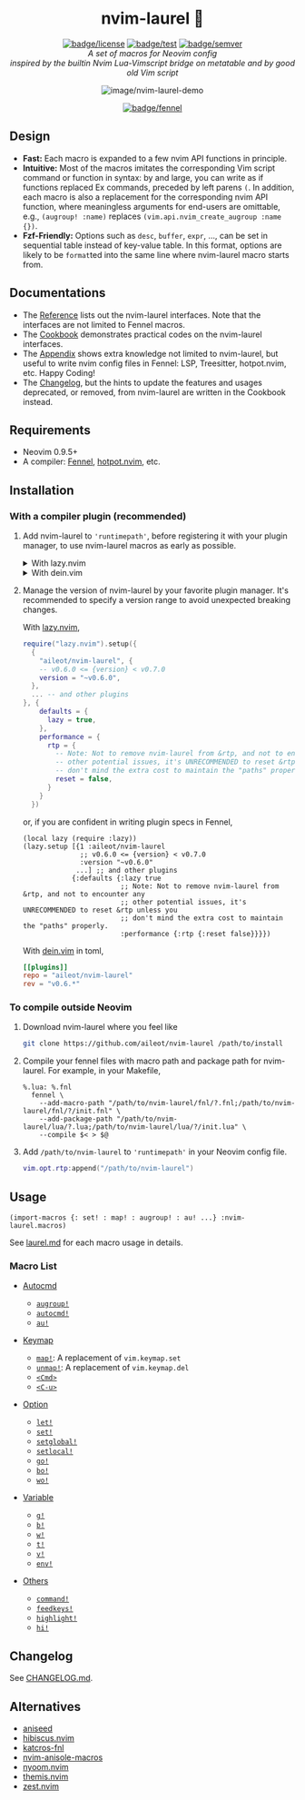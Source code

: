 <div align="center">

# nvim-laurel 🌿

[![badge/license](https://img.shields.io/badge/License-MIT-blue.svg?style=flat-square)][path/to/license]
[![badge/test](https://img.shields.io/github/actions/workflow/status/aileot/nvim-laurel/test.yml?branch=main&label=Test&logo=github&style=flat-square)][workflow/test]
[![badge/semver](https://img.shields.io/github/release/aileot/nvim-laurel?display_name=tag&sort=semver&label=Release)][path/to/semver]\
_A set of macros for Neovim config_\
_inspired by the builtin Nvim Lua-Vimscript bridge on metatable and by good old Vim script_

![image/nvim-laurel-demo](https://user-images.githubusercontent.com/46470475/207041810-4d0afa5e-f9cc-4878-86f2-e607cff20601.png)

[![badge/fennel](https://img.shields.io/badge/Powered_by_Fennel-030281?logo=Lua&style=for-the-badge)][url/to/fennel]

[workflow/test]: https://github.com/aileot/nvim-laurel/actions/workflows/test.yml
[path/to/license]: ./LICENSE
[path/to/semver]: https://github.com/aileot/nvim-laurel/releases/latest
[url/to/fennel]: https://fennel-lang.org/

</div>

## Design

- **Fast:** Each macro is expanded to a few nvim API functions in principle.
- **Intuitive:** Most of the macros imitates the corresponding Vim script
  command or function in syntax: by and large, you can write as if functions
  replaced Ex commands, preceded by left parens `(`. In addition, each macro
  is also a replacement for the corresponding nvim API function, where
  meaningless arguments for end-users are omittable, e.g., `(augroup! :name)`
  replaces `(vim.api.nvim_create_augroup :name {})`.
- **Fzf-Friendly:** Options such as `desc`, `buffer`, `expr`, ..., can be set
  in sequential table instead of key-value table. In this format, options are
  likely to be `format`ted into the same line where nvim-laurel macro starts
  from.

## Documentations

- The [Reference](./REFERENCE.md) lists out the nvim-laurel interfaces.
  Note that the interfaces are not limited to Fennel macros.
- The [Cookbook](./COOKBOOK.md) demonstrates practical codes on the
  nvim-laurel interfaces.
- The [Appendix](./APPENDIX.md) shows extra knowledge not limited to
  nvim-laurel, but useful to write nvim config files in Fennel:
  LSP, Treesitter, hotpot.nvim, etc. Happy Coding!
- The [Changelog](./CHANGELOG.md), but the hints to update the features and
  usages deprecated, or removed, from nvim-laurel are written in the Cookbook
  instead.

## Requirements

- Neovim 0.9.5+
- A compiler: [Fennel][Fennel], [hotpot.nvim][hotpot.nvim], etc.

## Installation

### With a compiler plugin (recommended)

1. Add nvim-laurel to `'runtimepath'`, before registering it with your plugin
   manager, to use nvim-laurel macros as early as possible.

   <details>
   <summary>
   With lazy.nvim
   </summary>

   ```lua
   local function prerequisite(name, url)
     -- To manage the version of repo, the path should be where your plugin manager will download it.
     local name = url:gsub("^.*/", "")
     local path = vim.fn.stdpath("data") .. "/lazy/" .. name
     if not vim.loop.fs_stat(path) then
       vim.fn.system({
         "git",
         "clone",
         "--filter=blob:none",
         "--single-branch",
         url,
         path,
       })
     end
     vim.opt.runtimepath:prepend(path)
   end

   -- Install your favorite plugin manager.
   prerequisite("https://github.com/folke/lazy.nvim")

   -- Install nvim-laurel
   prerequisite("https://github.com/aileot/nvim-laurel")

   -- Install a runtime compiler
   prerequisite("https://github.com/rktjmp/hotpot.nvim")

   require("hotpot").setup({
     compiler = {
       macros = {
         env = "_COMPILER",
         allowedGlobals = false,
         -- Comment out below to use `os`, `vim`, etc. at compile time,
         -- but UNRECOMMENDED with nvim-laurel.
         -- compilerEnv = _G,
       },
     },
   })

   -- Then, you can write config in Fennel with nvim-laurel.
   require("your.core")
   ```

   </details>

   <details>
   <summary>
   With dein.vim
   </summary>

   ```lua
   local function prerequisite(url)
     -- To manage the version of repo, the path should be where your plugin manager will download it.
     local path = "~/.cache/dein/repos/" .. url:gsub("^.*://", "")
     if not vim.loop.fs_stat(path) then
       vim.fn.system({
         "git",
         "clone",
         "--filter=blob:none",
         "--single-branch",
         url,
         path,
       })
     end
     vim.opt.runtimepath:prepend(path)
   end

   -- Install your favorite plugin manager.
   prerequisite("https://github.com/Shougo/dein.vim")

   -- Install nvim-laurel
   prerequisite("https://github.com/aileot/nvim-laurel")

   -- Install a runtime compiler
   prerequisite("https://github.com/rktjmp/hotpot.nvim")

   require("hotpot").setup({
     compiler = {
       macros = {
         env = "_COMPILER",
         allowedGlobals = false,
       },
     },
   })

   -- Then, you can write config in Fennel with nvim-laurel.
   require("your.core")
   ```

   </details>

2. Manage the version of nvim-laurel by your favorite plugin manager. It's
   recommended to specify a version range to avoid unexpected breaking
   changes.

   With [lazy.nvim](https://github.com/folke/lazy.nvim),

   ```lua
   require("lazy.nvim").setup({
     {
       "aileot/nvim-laurel", {
       -- v0.6.0 <= {version} < v0.7.0
       version = "~v0.6.0",
     },
     ... -- and other plugins
   }, {
       defaults = {
         lazy = true,
       },
       performance = {
         rtp = {
           -- Note: Not to remove nvim-laurel from &rtp, and not to encounter any
           -- other potential issues, it's UNRECOMMENDED to reset &rtp unless you
           -- don't mind the extra cost to maintain the "paths" properly.
           reset = false,
         }
       }
     })
   ```

   or, if you are confident in writing plugin specs in Fennel,

   ```fennel
   (local lazy (require :lazy))
   (lazy.setup [{1 :aileot/nvim-laurel
                 ;; v0.6.0 <= {version} < v0.7.0
                 :version "~v0.6.0"
                ...] ;; and other plugins
               {:defaults {:lazy true
                           ;; Note: Not to remove nvim-laurel from &rtp, and not to encounter any
                           ;; other potential issues, it's UNRECOMMENDED to reset &rtp unless you
                           ;; don't mind the extra cost to maintain the "paths" properly.
                           :performance {:rtp {:reset false}}}})
   ```

   With [dein.vim](https://github.com/Shougo/dein.vim) in toml,

   ```toml
   [[plugins]]
   repo = "aileot/nvim-laurel"
   rev = "v0.6.*"
   ```

### To compile outside Neovim

1. Download nvim-laurel where you feel like

   ```sh
   git clone https://github.com/aileot/nvim-laurel /path/to/install
   ```

2. Compile your fennel files with macro path and package path for nvim-laurel.
   For example, in your Makefile,

   ```make
   %.lua: %.fnl
     fennel \
       --add-macro-path "/path/to/nvim-laurel/fnl/?.fnl;/path/to/nvim-laurel/fnl/?/init.fnl" \
       --add-package-path "/path/to/nvim-laurel/lua/?.lua;/path/to/nvim-laurel/lua/?/init.lua" \
       --compile $< > $@
   ```

3. Add `/path/to/nvim-laurel` to `'runtimepath'` in your Neovim config file.

   ```lua
   vim.opt.rtp:append("/path/to/nvim-laurel")
   ```

## Usage

```fennel
(import-macros {: set! : map! : augroup! : au! ...} :nvim-laurel.macros)
```

See [laurel.md](./doc/laurel.md) for each macro usage in details.

### Macro List

- [Autocmd](./doc/laurel.md#Autocmd)

  - [`augroup!`](./doc/laurel.md#augroup)
  - [`autocmd!`](./doc/laurel.md#autocmd)
  - [`au!`](./doc/laurel.md#au)

- [Keymap](./doc/laurel.md#Keymap)

  - [`map!`](./doc/laurel.md#map): A replacement of `vim.keymap.set`
  - [`unmap!`](./doc/laurel.md#unmap): A replacement of `vim.keymap.del`
  - [`<Cmd>`](./doc/laurel.md#Cmd)
  - [`<C-u>`](./doc/laurel.md#C-u)

- [Option](./doc/laurel.md#Option)

  - [`let!`](./doc/laurel.md#let)
  - [`set!`](./doc/laurel.md#set)
  - [`setglobal!`](./doc/laurel.md#setglobal)
  - [`setlocal!`](./doc/laurel.md#setlocal)
  - [`go!`](./doc/laurel.md#go)
  - [`bo!`](./doc/laurel.md#bo)
  - [`wo!`](./doc/laurel.md#wo)

- [Variable](./doc/laurel.md#Variable)

  - [`g!`](./doc/laurel.md#g)
  - [`b!`](./doc/laurel.md#b)
  - [`w!`](./doc/laurel.md#w)
  - [`t!`](./doc/laurel.md#t)
  - [`v!`](./doc/laurel.md#v)
  - [`env!`](./doc/laurel.md#env)

- [Others](./doc/laurel.md#Others)
  - [`command!`](./doc/laurel.md#command)
  - [`feedkeys!`](./doc/laurel.md#feedkeys)
  - [`highlight!`](./doc/laurel.md#highlight)
  - [`hi!`](./doc/laurel.md#hi)

## Changelog

See [CHANGELOG.md](./CHANGELOG.md).

## Alternatives

- [aniseed](https://github.com/Olical/aniseed)
- [hibiscus.nvim](https://github.com/udayvir-singh/hibiscus.nvim)
- [katcros-fnl](https://github.com/katawful/katcros-fnl)
- [nvim-anisole-macros](https://github.com/katawful/nvim-anisole-macros)
- [nyoom.nvim](https://github.com/shaunsingh/nyoom.nvim)
- [themis.nvim](https://github.com/datwaft/themis.nvim)
- [zest.nvim](https://github.com/tsbohc/zest.nvim)

[Fennel]: https://github.com/bakpakin/Fennel
[hotpot.nvim]: https://github.com/rktjmp/hotpot.nvim
